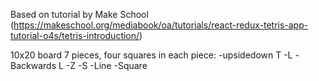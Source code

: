 <!-- HOME/Main idea -->


<!-- TicTacToe -->


<!-- Tetris -->
Based on tutorial by Make School (https://makeschool.org/mediabook/oa/tutorials/react-redux-tetris-app-tutorial-o4s/tetris-introduction/)


10x20 board
7 pieces, four squares in each piece:
    -upsidedown T
    -L
    -Backwards L
    -Z
    -S
    -Line
    -Square

